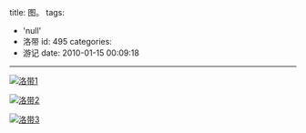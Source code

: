 title: 图。
tags:
  - 'null'
  - 洛带
id: 495
categories:
  - 游记
date: 2010-01-15 00:09:18
---

[![](http://blog.liuyixi.com/wp-content/uploads/2010/01/1.jpg "洛带1")](http://blog.liuyixi.com/wp-content/uploads/2010/01/1.jpg)

[![](http://blog.liuyixi.com/wp-content/uploads/2010/01/2.jpg "洛带2")](http://blog.liuyixi.com/wp-content/uploads/2010/01/2.jpg)

[![](http://blog.liuyixi.com/wp-content/uploads/2010/01/3.jpg "洛带3")](http://blog.liuyixi.com/wp-content/uploads/2010/01/3.jpg)